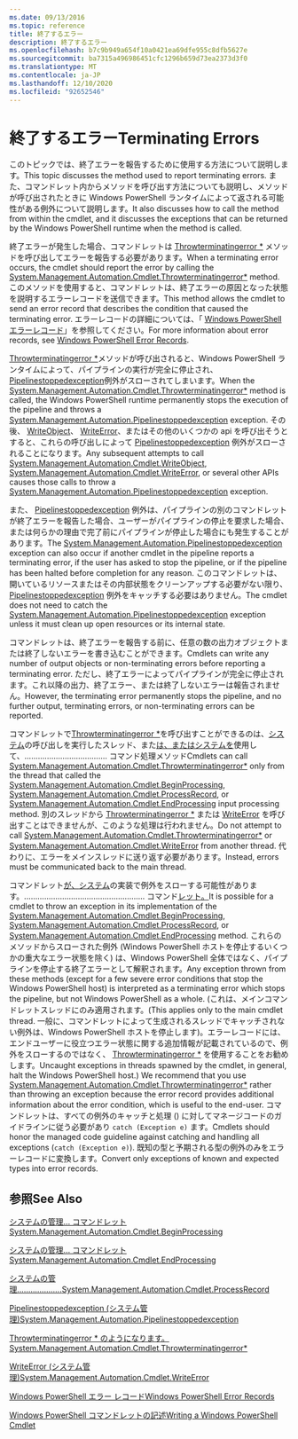 ```yaml
---
ms.date: 09/13/2016
ms.topic: reference
title: 終了するエラー
description: 終了するエラー
ms.openlocfilehash: b7c9b949a654f10a0421ea69dfe955c8dfb5627e
ms.sourcegitcommit: ba7315a496986451cfc1296b659d73ea2373d3f0
ms.translationtype: MT
ms.contentlocale: ja-JP
ms.lasthandoff: 12/10/2020
ms.locfileid: "92652546"
---
```

# <a name="terminating-errors"></a><span data-ttu-id="3b49b-103">終了するエラー</span><span class="sxs-lookup"><span data-stu-id="3b49b-103">Terminating Errors</span></span>

<span data-ttu-id="3b49b-104">このトピックでは、終了エラーを報告するために使用する方法について説明します。</span><span class="sxs-lookup"><span data-stu-id="3b49b-104">This topic discusses the method used to report terminating errors.</span></span> <span data-ttu-id="3b49b-105">また、コマンドレット内からメソッドを呼び出す方法についても説明し、メソッドが呼び出されたときに Windows PowerShell ランタイムによって返される可能性がある例外について説明します。</span><span class="sxs-lookup"><span data-stu-id="3b49b-105">It also discusses how to call the method from within the cmdlet, and it discusses the exceptions that can be returned by the Windows PowerShell runtime when the method is called.</span></span>

<span data-ttu-id="3b49b-106">終了エラーが発生した場合、コマンドレットは [Throwterminatingerror \*](/dotnet/api/System.Management.Automation.Cmdlet.ThrowTerminatingError) メソッドを呼び出してエラーを報告する必要があります。</span><span class="sxs-lookup"><span data-stu-id="3b49b-106">When a terminating error occurs, the cmdlet should report the error by calling the [System.Management.Automation.Cmdlet.Throwterminatingerror\*](/dotnet/api/System.Management.Automation.Cmdlet.ThrowTerminatingError) method.</span></span> <span data-ttu-id="3b49b-107">このメソッドを使用すると、コマンドレットは、終了エラーの原因となった状態を説明するエラーレコードを送信できます。</span><span class="sxs-lookup"><span data-stu-id="3b49b-107">This method allows the cmdlet to send an error record that describes the condition that caused the terminating error.</span></span> <span data-ttu-id="3b49b-108">エラーレコードの詳細については、「 [Windows PowerShell エラーレコード](./windows-powershell-error-records.md)」を参照してください。</span><span class="sxs-lookup"><span data-stu-id="3b49b-108">For more information about error records, see [Windows PowerShell Error Records](./windows-powershell-error-records.md).</span></span>

<span data-ttu-id="3b49b-109">[Throwterminatingerror \*](/dotnet/api/System.Management.Automation.Cmdlet.ThrowTerminatingError)メソッドが呼び出されると、Windows PowerShell ランタイムによって、パイプラインの実行が完全に停止され、 [Pipelinestoppedexception](/dotnet/api/System.Management.Automation.PipelineStoppedException)例外がスローされてしまいます。</span><span class="sxs-lookup"><span data-stu-id="3b49b-109">When the [System.Management.Automation.Cmdlet.Throwterminatingerror\*](/dotnet/api/System.Management.Automation.Cmdlet.ThrowTerminatingError) method is called, the  Windows PowerShell runtime permanently stops the execution of the pipeline and throws a [System.Management.Automation.Pipelinestoppedexception](/dotnet/api/System.Management.Automation.PipelineStoppedException) exception.</span></span> <span data-ttu-id="3b49b-110">その後、 [WriteObject](/dotnet/api/System.Management.Automation.Cmdlet.WriteObject)、 [WriteError](/dotnet/api/System.Management.Automation.Cmdlet.WriteError)、またはその他のいくつかの api を呼び出そうとすると、これらの呼び出しによって [Pipelinestoppedexception](/dotnet/api/System.Management.Automation.PipelineStoppedException) 例外がスローされることになります。</span><span class="sxs-lookup"><span data-stu-id="3b49b-110">Any subsequent attempts to call [System.Management.Automation.Cmdlet.WriteObject](/dotnet/api/System.Management.Automation.Cmdlet.WriteObject), [System.Management.Automation.Cmdlet.WriteError](/dotnet/api/System.Management.Automation.Cmdlet.WriteError), or several other APIs causes those calls to throw a [System.Management.Automation.Pipelinestoppedexception](/dotnet/api/System.Management.Automation.PipelineStoppedException) exception.</span></span>

<span data-ttu-id="3b49b-111">また、 [Pipelinestoppedexception](/dotnet/api/System.Management.Automation.PipelineStoppedException) 例外は、パイプラインの別のコマンドレットが終了エラーを報告した場合、ユーザーがパイプラインの停止を要求した場合、または何らかの理由で完了前にパイプラインが停止した場合にも発生することがあります。</span><span class="sxs-lookup"><span data-stu-id="3b49b-111">The [System.Management.Automation.Pipelinestoppedexception](/dotnet/api/System.Management.Automation.PipelineStoppedException) exception can also occur if another cmdlet in the pipeline reports a terminating error, if the user has asked to stop the pipeline, or if the pipeline has been halted before completion for any reason.</span></span> <span data-ttu-id="3b49b-112">このコマンドレットは、開いているリソースまたはその内部状態をクリーンアップする必要がない限り、 [Pipelinestoppedexception](/dotnet/api/System.Management.Automation.PipelineStoppedException) 例外をキャッチする必要はありません。</span><span class="sxs-lookup"><span data-stu-id="3b49b-112">The cmdlet does not need to catch the [System.Management.Automation.Pipelinestoppedexception](/dotnet/api/System.Management.Automation.PipelineStoppedException) exception unless it must clean up open resources or its internal state.</span></span>

<span data-ttu-id="3b49b-113">コマンドレットは、終了エラーを報告する前に、任意の数の出力オブジェクトまたは終了しないエラーを書き込むことができます。</span><span class="sxs-lookup"><span data-stu-id="3b49b-113">Cmdlets can write any number of output objects or non-terminating errors before reporting a terminating error.</span></span> <span data-ttu-id="3b49b-114">ただし、終了エラーによってパイプラインが完全に停止されます。これ以降の出力、終了エラー、または終了しないエラーは報告されません。</span><span class="sxs-lookup"><span data-stu-id="3b49b-114">However, the terminating error permanently stops the pipeline, and no further output, terminating errors, or non-terminating errors can be reported.</span></span>

<span data-ttu-id="3b49b-115">コマンドレットで[Throwterminatingerror \*](/dotnet/api/System.Management.Automation.Cmdlet.ThrowTerminatingError)を呼び出すことができるのは、[システム](/dotnet/api/System.Management.Automation.Cmdlet.BeginProcessing)の呼び出しを実行したスレッド、また[は、また](/dotnet/api/System.Management.Automation.Cmdlet.ProcessRecord)[はシステムを](/dotnet/api/System.Management.Automation.Cmdlet.EndProcessing)使用して、..................................... コマンド処理メソッド</span><span class="sxs-lookup"><span data-stu-id="3b49b-115">Cmdlets can call [System.Management.Automation.Cmdlet.Throwterminatingerror\*](/dotnet/api/System.Management.Automation.Cmdlet.ThrowTerminatingError) only from the thread that called the [System.Management.Automation.Cmdlet.BeginProcessing](/dotnet/api/System.Management.Automation.Cmdlet.BeginProcessing), [System.Management.Automation.Cmdlet.ProcessRecord](/dotnet/api/System.Management.Automation.Cmdlet.ProcessRecord), or [System.Management.Automation.Cmdlet.EndProcessing](/dotnet/api/System.Management.Automation.Cmdlet.EndProcessing) input processing method.</span></span> <span data-ttu-id="3b49b-116">別のスレッドから [Throwterminatingerror \*](/dotnet/api/System.Management.Automation.Cmdlet.ThrowTerminatingError) または [WriteError](/dotnet/api/System.Management.Automation.Cmdlet.WriteError) を呼び出すことはできませんが、このような処理は行われません。</span><span class="sxs-lookup"><span data-stu-id="3b49b-116">Do not attempt to call [System.Management.Automation.Cmdlet.Throwterminatingerror\*](/dotnet/api/System.Management.Automation.Cmdlet.ThrowTerminatingError) or [System.Management.Automation.Cmdlet.WriteError](/dotnet/api/System.Management.Automation.Cmdlet.WriteError) from another thread.</span></span> <span data-ttu-id="3b49b-117">代わりに、エラーをメインスレッドに送り返す必要があります。</span><span class="sxs-lookup"><span data-stu-id="3b49b-117">Instead, errors must be communicated back to the main thread.</span></span>

<span data-ttu-id="3b49b-118">コマンドレット[が、](/dotnet/api/System.Management.Automation.Cmdlet.ProcessRecord)[システム](/dotnet/api/System.Management.Automation.Cmdlet.BeginProcessing)の実装で例外をスローする可能性があります。...................................................... コマンド[レット。](/dotnet/api/System.Management.Automation.Cmdlet.EndProcessing)</span><span class="sxs-lookup"><span data-stu-id="3b49b-118">It is possible for a cmdlet to throw an exception in its implementation of the [System.Management.Automation.Cmdlet.BeginProcessing](/dotnet/api/System.Management.Automation.Cmdlet.BeginProcessing), [System.Management.Automation.Cmdlet.ProcessRecord](/dotnet/api/System.Management.Automation.Cmdlet.ProcessRecord), or [System.Management.Automation.Cmdlet.EndProcessing](/dotnet/api/System.Management.Automation.Cmdlet.EndProcessing) method.</span></span> <span data-ttu-id="3b49b-119">これらのメソッドからスローされた例外 (Windows PowerShell ホストを停止するいくつかの重大なエラー状態を除く) は、Windows PowerShell 全体ではなく、パイプラインを停止する終了エラーとして解釈されます。</span><span class="sxs-lookup"><span data-stu-id="3b49b-119">Any exception thrown from these methods (except for a few severe error conditions that stop the Windows PowerShell host) is interpreted as a terminating error which stops the pipeline, but not Windows PowerShell as a whole.</span></span> <span data-ttu-id="3b49b-120">(これは、メインコマンドレットスレッドにのみ適用されます。</span><span class="sxs-lookup"><span data-stu-id="3b49b-120">(This applies only to the main cmdlet thread.</span></span> <span data-ttu-id="3b49b-121">一般に、コマンドレットによって生成されるスレッドでキャッチされない例外は、Windows PowerShell ホストを停止します)。エラーレコードには、エンドユーザーに役立つエラー状態に関する追加情報が記載されているので、例外をスローするのではなく、 [Throwterminatingerror \*](/dotnet/api/System.Management.Automation.Cmdlet.ThrowTerminatingError) を使用することをお勧めします。</span><span class="sxs-lookup"><span data-stu-id="3b49b-121">Uncaught exceptions in threads spawned by the cmdlet, in general, halt the Windows PowerShell host.) We recommend that you use [System.Management.Automation.Cmdlet.Throwterminatingerror\*](/dotnet/api/System.Management.Automation.Cmdlet.ThrowTerminatingError) rather than throwing an exception because the error record provides additional information about the error condition, which is useful to the end-user.</span></span> <span data-ttu-id="3b49b-122">コマンドレットは、すべての例外のキャッチと処理 () に対してマネージコードのガイドラインに従う必要があり `catch (Exception e)` ます。</span><span class="sxs-lookup"><span data-stu-id="3b49b-122">Cmdlets should honor the managed code guideline against catching and handling all exceptions (`catch (Exception e)`).</span></span> <span data-ttu-id="3b49b-123">既知の型と予期される型の例外のみをエラーレコードに変換します。</span><span class="sxs-lookup"><span data-stu-id="3b49b-123">Convert only exceptions of known and expected types into error records.</span></span>

## <a name="see-also"></a><span data-ttu-id="3b49b-124">参照</span><span class="sxs-lookup"><span data-stu-id="3b49b-124">See Also</span></span>

[<span data-ttu-id="3b49b-125">システムの管理... コマンドレット</span><span class="sxs-lookup"><span data-stu-id="3b49b-125">System.Management.Automation.Cmdlet.BeginProcessing</span></span>](/dotnet/api/System.Management.Automation.Cmdlet.BeginProcessing)

[<span data-ttu-id="3b49b-126">システムの管理... コマンドレット</span><span class="sxs-lookup"><span data-stu-id="3b49b-126">System.Management.Automation.Cmdlet.EndProcessing</span></span>](/dotnet/api/System.Management.Automation.Cmdlet.EndProcessing)

[<span data-ttu-id="3b49b-127">システムの管理....................</span><span class="sxs-lookup"><span data-stu-id="3b49b-127">System.Management.Automation.Cmdlet.ProcessRecord</span></span>](/dotnet/api/System.Management.Automation.Cmdlet.ProcessRecord)

[<span data-ttu-id="3b49b-128">Pipelinestoppedexception (システム管理)</span><span class="sxs-lookup"><span data-stu-id="3b49b-128">System.Management.Automation.Pipelinestoppedexception</span></span>](/dotnet/api/System.Management.Automation.PipelineStoppedException)

[<span data-ttu-id="3b49b-129">Throwterminatingerror \* のようになります。</span><span class="sxs-lookup"><span data-stu-id="3b49b-129">System.Management.Automation.Cmdlet.Throwterminatingerror\*</span></span>](/dotnet/api/System.Management.Automation.Cmdlet.ThrowTerminatingError)

[<span data-ttu-id="3b49b-130">WriteError (システム管理)</span><span class="sxs-lookup"><span data-stu-id="3b49b-130">System.Management.Automation.Cmdlet.WriteError</span></span>](/dotnet/api/System.Management.Automation.Cmdlet.WriteError)

[<span data-ttu-id="3b49b-131">Windows PowerShell エラー レコード</span><span class="sxs-lookup"><span data-stu-id="3b49b-131">Windows PowerShell Error Records</span></span>](./windows-powershell-error-records.md)

[<span data-ttu-id="3b49b-132">Windows PowerShell コマンドレットの記述</span><span class="sxs-lookup"><span data-stu-id="3b49b-132">Writing a Windows PowerShell Cmdlet</span></span>](./writing-a-windows-powershell-cmdlet.md)
